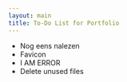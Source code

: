 ```yaml
---
layout: main
title: To-Do List for Portfolio
---
```

* Nog eens nalezen
* Favicon
* I AM ERROR
* Delete unused files